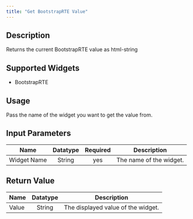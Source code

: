 ```yaml
---
title: "Get BootstrapRTE Value"
---
```

## Description
Returns the current BootstrapRTE value as html-string

## Supported Widgets
+ BootstrapRTE

## Usage
Pass the name of the widget you want to get the value from.

## Input Parameters

Name | Datatype | Required | Description
---- |:--------:| :-------:|---------------
Widget Name | String | yes | The name of the widget.

## Return Value

Name | Datatype | Description
---- | :---------: | ---------------
Value | String | The displayed value of the widget.
